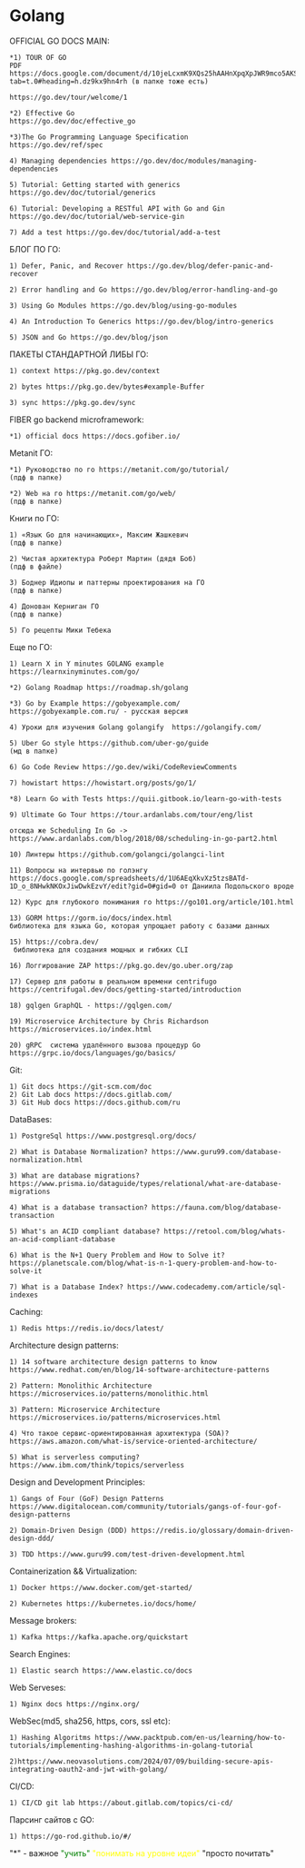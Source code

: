 # Golang

OFFICIAL GO DOCS MAIN:

    *1) TOUR OF GO
    PDF https://docs.google.com/document/d/10jeLcxmK9XQs25hAAHnXpqXpJWR9mco5AKSDXLd3_zg/edit?tab=t.0#heading=h.dz9kx9hn4rh (в папке тоже есть)

    https://go.dev/tour/welcome/1

    *2) Effective Go
    https://go.dev/doc/effective_go

    *3)The Go Programming Language Specification
    https://go.dev/ref/spec

    4) Managing dependencies https://go.dev/doc/modules/managing-dependencies

    5) Tutorial: Getting started with generics https://go.dev/doc/tutorial/generics

    6) Tutorial: Developing a RESTful API with Go and Gin https://go.dev/doc/tutorial/web-service-gin

    7) Add a test https://go.dev/doc/tutorial/add-a-test

БЛОГ ПО ГО:

    1) Defer, Panic, and Recover https://go.dev/blog/defer-panic-and-recover

    2) Error handling and Go https://go.dev/blog/error-handling-and-go

    3) Using Go Modules https://go.dev/blog/using-go-modules

    4) An Introduction To Generics https://go.dev/blog/intro-generics

    5) JSON and Go https://go.dev/blog/json

ПАКЕТЫ СТАНДАРТНОЙ ЛИБЫ ГО:

    1) context https://pkg.go.dev/context

    2) bytes https://pkg.go.dev/bytes#example-Buffer

    3) sync https://pkg.go.dev/sync

FIBER go backend microframework:

    *1) official docs https://docs.gofiber.io/

Metanit ГО:

    *1) Руководство по го https://metanit.com/go/tutorial/
    (пдф в папке)

    *2) Web на го https://metanit.com/go/web/
    (пдф в папке)

Книги по ГО:

    1) «Язык Go для начинающих», Максим Жашкевич
    (пдф в папке)

    2) Чистая архитектура Роберт Мартин (дядя Боб)
    (пдф в файле)

    3) Боднер Идиопы и паттерны проектирования на ГО
    (пдф в папке)

    4) Донован Керниган ГО
    (пдф в папке)

    5) Го рецепты Мики Тебека

Еще по ГО:

    1) Learn X in Y minutes GOLANG example https://learnxinyminutes.com/go/

    *2) Golang Roadmap https://roadmap.sh/golang

    *3) Go by Example https://gobyexample.com/
    https://gobyexample.com.ru/ - русская версия

    4) Уроки для изучения Golang golangify  https://golangify.com/

    5) Uber Go style https://github.com/uber-go/guide
    (мд в папке)

    6) Go Code Review https://go.dev/wiki/CodeReviewComments

    7) howistart https://howistart.org/posts/go/1/

    *8) Learn Go with Tests https://quii.gitbook.io/learn-go-with-tests

    9) Ultimate Go Tour https://tour.ardanlabs.com/tour/eng/list

    отсюда же Scheduling In Go -> https://www.ardanlabs.com/blog/2018/08/scheduling-in-go-part2.html

    10) Линтеры https://github.com/golangci/golangci-lint

    11) Вопросы на интервью по голэнгу https://docs.google.com/spreadsheets/d/1U6AEqXkvXz5tzsBATd-1D_o_8NHwkNKOxJiwDwkEzvY/edit?gid=0#gid=0 от Даниила Подольского вроде

    12) Курс для глубокого понимания го https://go101.org/article/101.html

    13) GORM https://gorm.io/docs/index.html
    библиотека для языка Go, которая упрощает работу с базами данных

    15) https://cobra.dev/
     библиотека для создания мощных и гибких CLI

    16) Логгирование ZAP https://pkg.go.dev/go.uber.org/zap

    17) Сервер для работы в реальном времени centrifugo https://centrifugal.dev/docs/getting-started/introduction

    18) gqlgen GraphQL - https://gqlgen.com/

    19) Microservice Architecture by Chris Richardson https://microservices.io/index.html

    20) gRPC  система удалённого вызова процедур Go https://grpc.io/docs/languages/go/basics/

Git:

    1) Git docs https://git-scm.com/doc
    2) Git Lab docs https://docs.gitlab.com/
    3) Git Hub docs https://docs.github.com/ru

DataBases:

    1) PostgreSql https://www.postgresql.org/docs/

    2) What is Database Normalization? https://www.guru99.com/database-normalization.html

    3) What are database migrations? https://www.prisma.io/dataguide/types/relational/what-are-database-migrations

    4) What is a database transaction? https://fauna.com/blog/database-transaction

    5) What's an ACID compliant database? https://retool.com/blog/whats-an-acid-compliant-database

    6) What is the N+1 Query Problem and How to Solve it? https://planetscale.com/blog/what-is-n-1-query-problem-and-how-to-solve-it

    7) What is a Database Index? https://www.codecademy.com/article/sql-indexes

Caching:

    1) Redis https://redis.io/docs/latest/

Architecture design patterns:

    1) 14 software architecture design patterns to know https://www.redhat.com/en/blog/14-software-architecture-patterns

    2) Pattern: Monolithic Architecture https://microservices.io/patterns/monolithic.html

    3) Pattern: Microservice Architecture https://microservices.io/patterns/microservices.html

    4) Что такое сервис-ориентированная архитектура (SOA)? https://aws.amazon.com/what-is/service-oriented-architecture/

    5) What is serverless computing? https://www.ibm.com/think/topics/serverless

Design and Development Principles:

    1) Gangs of Four (GoF) Design Patterns https://www.digitalocean.com/community/tutorials/gangs-of-four-gof-design-patterns

    2) Domain-Driven Design (DDD) https://redis.io/glossary/domain-driven-design-ddd/

    3) TDD https://www.guru99.com/test-driven-development.html

Containerization && Virtualization:

    1) Docker https://www.docker.com/get-started/

    2) Kubernetes https://kubernetes.io/docs/home/

Message brokers:

    1) Kafka https://kafka.apache.org/quickstart

Search Engines:

    1) Elastic search https://www.elastic.co/docs

Web Serveses:

    1) Nginx docs https://nginx.org/

WebSec(md5, sha256, https, cors, ssl etc):

    1) Hashing Algoritms https://www.packtpub.com/en-us/learning/how-to-tutorials/implementing-hashing-algorithms-in-golang-tutorial

    2)https://www.neovasolutions.com/2024/07/09/building-secure-apis-integrating-oauth2-and-jwt-with-golang/

CI/CD:

    1) CI/CD git lab https://about.gitlab.com/topics/ci-cd/

Парсинг сайтов c GO:

    1) https://go-rod.github.io/#/

"\*" - важное
<span style="color:green;">"учить"</span>
<span style="color:yellow;">"понимать на уровне идеи"</span>
"просто почитать"
